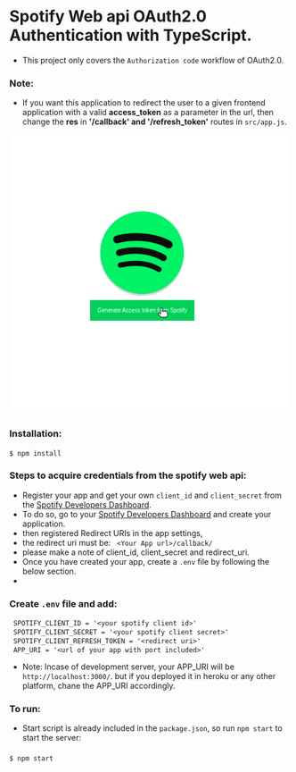 # Spotify Web api OAuth2.0 Authentication with TypeScript.
- This project only covers the ```Authorization code``` workflow of OAuth2.0.
### Note:
- If you want this application to redirect the user to a given frontend application with a valid **access_token** as a parameter in the url, then change the **res** in **'/callback' and '/refresh_token'** routes in ```src/app.js```.

<p align='center'>
<img src='https://github.com/MohanVaddi/spotify-OAuth2.0-ts/blob/main/spotify_oauth2.0.gif' height='500px' width='500px'>
</p>


### Installation:
    $ npm install
    
### Steps to acquire credentials from the spotify web api:
- Register your app and get your own ```client_id``` and ```client_secret``` from the [Spotify Developers Dashboard](https://developer.spotify.com/dashboard/login).
- To do so, go to your [Spotify Developers Dashboard](https://developer.spotify.com/dashboard/login) and create your application.
- then registered Redirect URIs in the app settings,
- the redirect uri must be:
``` <Your App url>/callback/```
- please make a note of client_id, client_secret and redirect_uri.
- Once you have created your app, create a ```.env``` file by following the below section.
- 
### Create ```.env``` file and add:
     SPOTIFY_CLIENT_ID = '<your spotify client id>'
     SPOTIFY_CLIENT_SECRET = '<your spotify client secret>'
     SPOTIFY_CLIENT_REFRESH_TOKEN = '<redirect uri>'
     APP_URI = '<url of your app with port included>'
- Note: Incase of development server, your APP_URI will be ```http://localhost:3000/```. but if you deployed it in heroku or any other platform, chane the APP_URI accordingly.

### To run:
- Start script is already included in the ```package.json```, so run ```npm start``` to start the server:
####
    $ npm start
